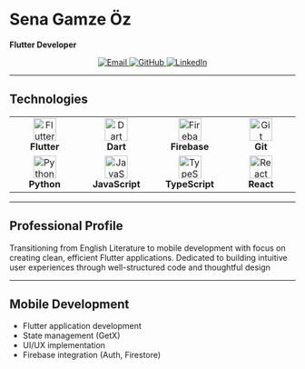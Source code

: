 # Sena Gamze Öz  
**Flutter Developer**  

<div align="center">
  <a href="mailto:ssenagamzee@gmail.com">
    <img src="https://img.shields.io/badge/Email-ssenagamzee%40gmail.com-22C3E6?style=for-the-badge&logo=gmail" alt="Email">
  </a>
  <a href="https://github.com/sgamzeo">
    <img src="https://img.shields.io/badge/GitHub-Profile-181717?style=for-the-badge&logo=github" alt="GitHub">
  </a>
  <a href="https://linkedin.com/in/sgamzeo">
    <img src="https://img.shields.io/badge/LinkedIn-Connect-0A66C2?style=for-the-badge&logo=linkedin" alt="LinkedIn">
  </a>
</div>

---

## Technologies

<div align="center">
  <table>
    <tr>
      <td align="center" width="120">
        <img src="https://cdn.jsdelivr.net/gh/devicons/devicon/icons/flutter/flutter-original.svg" height="40" alt="Flutter" />
        <br><strong>Flutter</strong>
      </td>
      <td align="center" width="120">
        <img src="https://cdn.jsdelivr.net/gh/devicons/devicon/icons/dart/dart-original.svg" height="40" alt="Dart" />
        <br><strong>Dart</strong>
      </td>
      <td align="center" width="120">
        <img src="https://cdn.jsdelivr.net/gh/devicons/devicon/icons/firebase/firebase-plain.svg" height="40" alt="Firebase" />
        <br><strong>Firebase</strong>
      </td>
      <td align="center" width="120">
        <img src="https://cdn.jsdelivr.net/gh/devicons/devicon/icons/git/git-original.svg" height="40" alt="Git" />
        <br><strong>Git</strong>
      </td>
    </tr>
    <tr>
      <td align="center" width="120">
        <img src="https://cdn.jsdelivr.net/gh/devicons/devicon/icons/python/python-original.svg" height="40" alt="Python" />
        <br><strong>Python</strong>
      </td>
      <td align="center" width="120">
        <img src="https://cdn.jsdelivr.net/gh/devicons/devicon/icons/javascript/javascript-original.svg" height="40" alt="JavaScript" />
        <br><strong>JavaScript</strong>
      </td>
      <td align="center" width="120">
        <img src="https://cdn.jsdelivr.net/gh/devicons/devicon/icons/typescript/typescript-original.svg" height="40" alt="TypeScript" />
        <br><strong>TypeScript</strong>
      </td>
      <td align="center" width="120">
        <img src="https://cdn.jsdelivr.net/gh/devicons/devicon/icons/react/react-original.svg" height="40" alt="React" />
        <br><strong>React</strong>
      </td>
    </tr>
  </table>
</div>

---

## Professional Profile  
Transitioning from English Literature to mobile development with focus on creating clean, efficient Flutter applications. Dedicated to building intuitive user experiences through well-structured code and thoughtful design

---


## Mobile Development
- Flutter application development
- State management (GetX)
- UI/UX implementation
- Firebase integration (Auth, Firestore)

